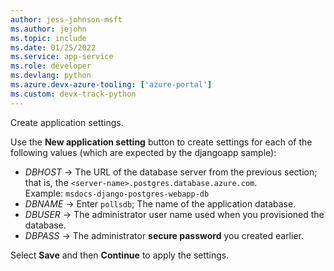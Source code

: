 ```yaml
---
author: jess-johnson-msft
ms.author: jejohn
ms.topic: include
ms.date: 01/25/2022
ms.service: app-service
ms.role: developer
ms.devlang: python
ms.azure.devx-azure-tooling: ['azure-portal']
ms.custom: devx-track-python
---
```


Create application settings.

Use the **New application setting** button to create settings for each of the following values (which are expected by the djangoapp sample):

* *DBHOST* &rarr; The URL of the database server from the previous section; that is, the `<server-name>.postgres.database.azure.com`. <br /> Example: `msdocs-django-postgres-webapp-db`
* *DBNAME* &rarr;  Enter `pollsdb`; The name of the application database.
* *DBUSER* &rarr; The administrator user name used when you provisioned the database.
* *DBPASS* &rarr; The administrator **secure password** you created earlier.


Select **Save** and then **Continue** to apply the settings.
